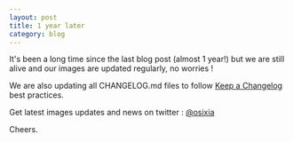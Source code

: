 ```yaml
---
layout: post
title: 1 year later
category: blog
---
```


It's been a long time since the last blog post (almost 1 year!) but we are still alive and our images are updated regularly, no worries !

We are also updating all CHANGELOG.md files to follow  [Keep a Changelog](keepachangelog.com) best practices.

Get latest images updates and news on twitter : [@osixia](https://twitter.com/osixia)

Cheers.
